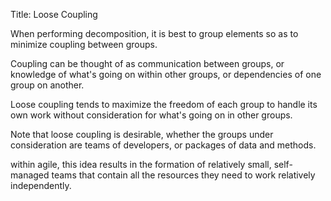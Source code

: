 Title:  Loose Coupling

When performing decomposition, it is best to group elements so as to minimize coupling between groups. 

Coupling can be thought of as communication between groups, or knowledge of what's going on within other groups, or dependencies of one group on another. 

Loose coupling tends to maximize the freedom of each group to handle its own work without consideration for what's going on in other groups. 

Note that loose coupling is desirable, whether the groups under consideration are teams of developers, or packages of data and methods. 

within agile, this idea results in the formation of relatively small, self-managed teams that contain all the resources they need to work relatively independently.

